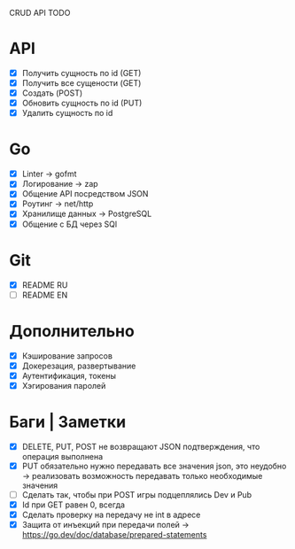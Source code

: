 CRUD API TODO

# API
- [x] Получить сущность по id (GET)
- [x] Получить все сущености (GET)
- [x] Создать (POST)
- [x] Обновить сущность по id (PUT)
- [x] Удалить сущность по id

# Go
- [x] Linter -> gofmt
- [x] Логирование -> zap
- [x] Общение API посредством JSON
- [x] Роутинг -> net/http
- [x] Хранилище данных -> PostgreSQL
- [x] Общение с БД через SQl

# Git
- [x] README RU
- [ ] README EN

# Дополнительно
- [x] Кэширование запросов
- [x] Докерезация, развертывание
- [x] Аутентификация, токены
- [x] Хэгирования паролей

# Баги | Заметки 
- [x] DELETE, PUT, POST не возвращают JSON подтверждения, что операция выполнена
- [x] PUT обязательно нужно передавать все значения json, это неудобно -> реализовать возможность передавать только необходимые значения
- [ ] Сделать так, чтобы при POST игры подцеплялись Dev и Pub
- [x] Id при GET равен 0, всегда 
- [x] Сделать проверку на передачу не int в адресе 
- [x] Защита от инъекций при передачи полей -> https://go.dev/doc/database/prepared-statements